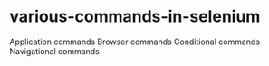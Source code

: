 # various-commands-in-selenium

Application commands
Browser commands
Conditional commands
Navigational commands
